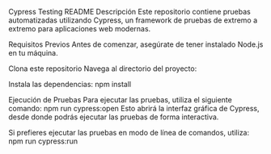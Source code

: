 Cypress Testing README
Descripción
Este repositorio contiene pruebas automatizadas utilizando Cypress, un framework de pruebas de extremo a extremo para aplicaciones web modernas.

Requisitos Previos
Antes de comenzar, asegúrate de tener instalado Node.js en tu máquina.

Clona este repositorio
Navega al directorio del proyecto:

Instala las dependencias:
npm install

Ejecución de Pruebas
Para ejecutar las pruebas, utiliza el siguiente comando:
npm run cypress:open
Esto abrirá la interfaz gráfica de Cypress, desde donde podrás ejecutar las pruebas de forma interactiva.

Si prefieres ejecutar las pruebas en modo de línea de comandos, utiliza:
npm run cypress:run


